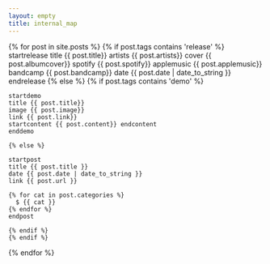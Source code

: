 ```yaml
---
layout: empty
title: internal_map
---
```

{% for post in site.posts %}
  {% if post.tags contains 'release' %}
    startrelease
    title {{ post.title}}
    artists {{ post.artists}}
    cover {{ post.albumcover}}
    spotify {{ post.spotify}}
    applemusic {{ post.applemusic}}
    bandcamp {{ post.bandcamp}}
    date {{ post.date | date_to_string }}
    endrelease
  {% else %}
    {% if post.tags contains 'demo' %}

    startdemo
    title {{ post.title}}
    image {{ post.image}}
    link {{ post.link}}
    startcontent {{ post.content}} endcontent
    enddemo

    {% else %}

    startpost
    title {{ post.title }}
    date {{ post.date | date_to_string }}
    link {{ post.url }}

    {% for cat in post.categories %}
      $ {{ cat }}
    {% endfor %}
    endpost

    {% endif %}
    {% endif %}
{% endfor %}
